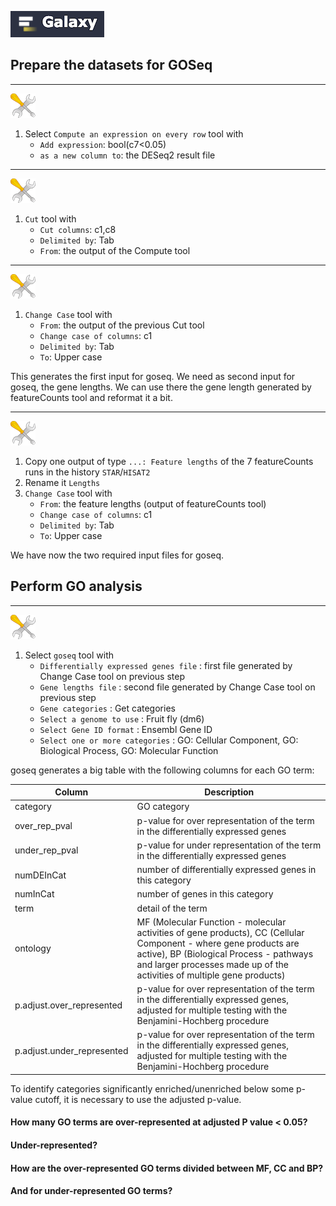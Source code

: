 ![](images/galaxylogo.png)

## Prepare the datasets for GOSeq

----
![](images/tool_small.png)

1. Select `Compute an expression on every row` tool with
    - `Add expression`: bool(c7<0.05)
    - `as a new column to`: the DESeq2 result file
----
![](images/tool_small.png)

1. `Cut` tool with
    - `Cut columns`: c1,c8
    - `Delimited by`: Tab
    - `From`: the output of the Compute tool
----
![](images/tool_small.png)

1. `Change Case` tool with
    - `From`: the output of the previous Cut tool
    - `Change case of columns`: c1
    - `Delimited by`: Tab
    - `To`: Upper case
    
This generates the first input for goseq. We need as second input for goseq, the gene lengths.
We can use there the gene length generated by featureCounts tool and reformat it a bit.

----
![](images/tool_small.png)

1. Copy one output of type `...: Feature lengths` of the 7 featureCounts runs in the history `STAR`/`HISAT2`
2. Rename it `Lengths`
3. `Change Case` tool with
    - `From`: the feature lengths (output of featureCounts tool)
    - `Change case of columns`: c1
    - `Delimited by`: Tab
    - `To`: Upper case

We have now the two required input files for goseq.

## Perform GO analysis

----
![](images/tool_small.png)

1. Select `goseq` tool with
    - `Differentially expressed genes file` : first file generated by Change Case tool on previous step
    - `Gene lengths file` : second file generated by Change Case tool on previous step
    - `Gene categories` : Get categories
    - `Select a genome to use` : Fruit fly (dm6)
    - `Select Gene ID format` : Ensembl Gene ID
    - `Select one or more categories` : GO: Cellular Component, GO: Biological Process, GO: Molecular Function
    
goseq generates a big table with the following columns for each GO term:

|Column                       | Description                                                                                           |
|-----------------------------|-------------------------------------------------------------------------------------------------------|
|category                     | GO category                                                                                           |
|over_rep_pval                |p-value for over representation of the term in the differentially expressed genes                      |
|under_rep_pval               |p-value for under representation of the term in the differentially expressed genes                     |
|numDEInCat                   |number of differentially expressed genes in this category                                              |
|numInCat                     |number of genes in this category                                                                       |
|term                         |detail of the term                                                                                     |
|ontology                     |MF (Molecular Function - molecular activities of gene products), CC (Cellular Component - where gene products are active), BP (Biological Process - pathways and larger processes made up of the activities of multiple gene products)|
|p.adjust.over_represented    |p-value for over representation of the term in the differentially expressed genes, adjusted for multiple testing with the Benjamini-Hochberg procedure |
|p.adjust.under_represented   |p-value for over representation of the term in the differentially expressed genes, adjusted for multiple testing with the Benjamini-Hochberg procedure |

To identify categories significantly enriched/unenriched below some p-value cutoff, it is necessary to use the adjusted p-value.

#### How many GO terms are over-represented at adjusted P value < 0.05?
#### Under-represented?

#### How are the over-represented GO terms divided between MF, CC and BP?
#### And for under-represented GO terms?

